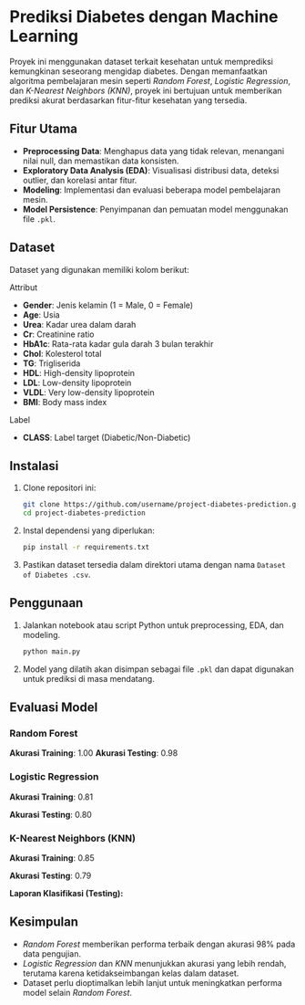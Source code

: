 # Prediksi Diabetes dengan Machine Learning

Proyek ini menggunakan dataset terkait kesehatan untuk memprediksi kemungkinan seseorang mengidap diabetes. Dengan memanfaatkan algoritma pembelajaran mesin seperti *Random Forest*, *Logistic Regression*, dan *K-Nearest Neighbors (KNN)*, proyek ini bertujuan untuk memberikan prediksi akurat berdasarkan fitur-fitur kesehatan yang tersedia.

## Fitur Utama

- **Preprocessing Data**: Menghapus data yang tidak relevan, menangani nilai null, dan memastikan data konsisten.
- **Exploratory Data Analysis (EDA)**: Visualisasi distribusi data, deteksi outlier, dan korelasi antar fitur.
- **Modeling**: Implementasi dan evaluasi beberapa model pembelajaran mesin.
- **Model Persistence**: Penyimpanan dan pemuatan model menggunakan file `.pkl`.

## Dataset

Dataset yang digunakan memiliki kolom berikut:

Attribut
- **Gender**: Jenis kelamin (1 = Male, 0 = Female)
- **Age**: Usia
- **Urea**: Kadar urea dalam darah
- **Cr**: Creatinine ratio
- **HbA1c**: Rata-rata kadar gula darah 3 bulan terakhir
- **Chol**: Kolesterol total
- **TG**: Trigliserida
- **HDL**: High-density lipoprotein
- **LDL**: Low-density lipoprotein
- **VLDL**: Very low-density lipoprotein
- **BMI**: Body mass index

Label
- **CLASS**: Label target (Diabetic/Non-Diabetic)


## Instalasi

1. Clone repositori ini:

   ```bash
   git clone https://github.com/username/project-diabetes-prediction.git
   cd project-diabetes-prediction
   ```

2. Instal dependensi yang diperlukan:

   ```bash
   pip install -r requirements.txt
   ```

3. Pastikan dataset tersedia dalam direktori utama dengan nama `Dataset of Diabetes .csv`.

## Penggunaan

1. Jalankan notebook atau script Python untuk preprocessing, EDA, dan modeling.

   ```bash
   python main.py
   ```

2. Model yang dilatih akan disimpan sebagai file `.pkl` dan dapat digunakan untuk prediksi di masa mendatang.

## Evaluasi Model

### Random Forest

**Akurasi Training**: 1.00
**Akurasi Testing**: 0.98


### Logistic Regression

**Akurasi Training**: 0.81

**Akurasi Testing**: 0.80



### K-Nearest Neighbors (KNN)

**Akurasi Training**: 0.85

**Akurasi Testing**: 0.79

**Laporan Klasifikasi (Testing):**


## Kesimpulan

- *Random Forest* memberikan performa terbaik dengan akurasi 98% pada data pengujian.
- *Logistic Regression* dan *KNN* menunjukkan akurasi yang lebih rendah, terutama karena ketidakseimbangan kelas dalam dataset.
- Dataset perlu dioptimalkan lebih lanjut untuk meningkatkan performa model selain *Random Forest*.

